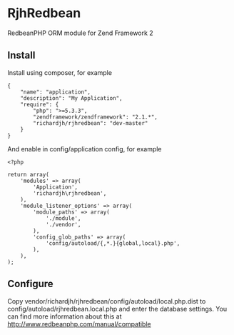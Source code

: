 RjhRedbean
==========

RedbeanPHP ORM module for Zend Framework 2

Install
-------

Install using composer, for example

    {
        "name": "application",
        "description": "My Application",
        "require": {
            "php": ">=5.3.3",
            "zendframework/zendframework": "2.1.*",
            "richardjh/rjhredbean": "dev-master"
        }
    }

And enable in config/application config, for example

    <?php

    return array(
        'modules' => array(
            'Application',
            'richardjh\rjhredbean',
        ),
        'module_listener_options' => array(
            'module_paths' => array(
                './module',
                './vendor',
            ),
            'config_glob_paths' => array(
                'config/autoload/{,*.}{global,local}.php',
            ),
        ),
    );

Configure
---------
Copy vendor/richardjh/rjhredbean/config/autoload/local.php.dist to config/autoload/rjhredbean.local.php and enter the database settings.
You can find more information about this at http://www.redbeanphp.com/manual/compatible
